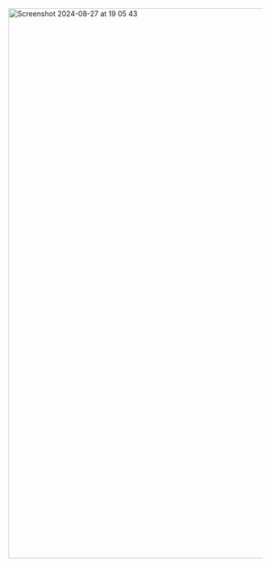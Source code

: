 
<img width="1088" alt="Screenshot 2024-08-27 at 19 05 43" src="https://github.com/user-attachments/assets/171d198f-83a0-482e-8265-f7f3c3986240">
